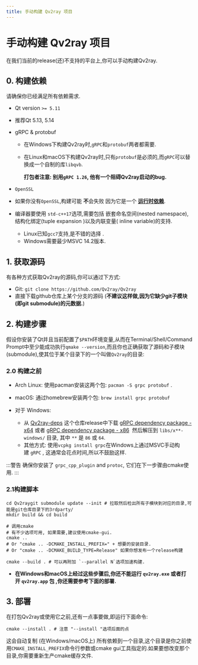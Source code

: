 ```yaml
---
title: 手动构建 Qv2ray 项目
---
```


# 手动构建 Qv2ray 项目

在我们当前的release(还)不支持的平台上,你可以手动构建Qv2ray.

## 0. 构建依赖

请确保你已经满足所有依赖需求.

- Qt version `>= 5.11`

- 推荐Qt 5.13, 5.14 

- gRPC & protobuf
  
  - 在Windows下构建Qv2ray时,`gRPC`和`protobuf`两者都需要.
  
  - 在Linux和macOS下构建Qv2ray时,只有`protobuf`是必须的,而`gRPC`可以替换成一个自制的库`libqvb`.
  
    **打包者注意: 别用`gRPC 1.26`, 他有一个阻碍Qv2ray启动的bug.**

- `OpenSSL`

- 如果你没有`OpenSSL`,构建可能 **不**会失败 因为它是一个 **<u>运行时依赖</u>**.

- 编译器要使用 `std-c++17`选项,需要包括 嵌套命名空间(nested namespace), 结构化绑定(tuple expansion )以及内联变量( inline variable)的支持.
  
  - Linux已知`gcc7`支持,是不错的选择 .
  - Windows需要最少MSVC 14.2版本.

## 1. 获取源码

有各种方式获取Qv2ray的源码,你可以通过下方式:

- Git: `git clone https://github.com/Qv2ray/Qv2ray`
- 直接下载github仓库上某个分支的源码 (**不建议这样做,因为它缺少git子模块(即git submodule)的元数据.**)

## 2. 构建步骤

假设你安装了Qt并且当前配置了`$PATH`环境变量,从而在Terminal/Shell/Command Prompt中至少能成功执行`qmake --version`,而且你也正确获取了源码和子模块 (submodule),使其位于某个目录下的一个叫做`Qv2ray`的目录:

### 2.0 构建之前

- Arch Linux: 使用pacman安装这两个包: `pacman -S grpc protobuf` .

- macOS: 通过homebrew安装两个包: `brew install grpc protobuf`

- 对于 Windows:
  
  - 从 [Qv2ray-deps](https://github.com/Qv2ray/Qv2ray-deps) 这个仓库release中下载 [gRPC dependency package - x64](https://github.com/Qv2ray/Qv2ray-deps/releases/download/release/Qv2ray-deps-grpc-x64-windows.7z) 或者 [gRPC dependency package - x86](https://github.com/Qv2ray/Qv2ray-deps/releases/download/release/Qv2ray-deps-grpc-x86-windows.7z)  然后解压到 `libs/x**-windows/` 目录, 其中 `**` 是 `86` 或 `64`.
  - 其他方式: 使用`vcpkg install grpc`在Windows上通过MSVC手动构建 `gRPC` , 这通常会花点时间,所以不鼓励这样.

:::警告 
确保你安装了 `grpc_cpp_plugin` and `protoc`, 它们在下一步骤由cmake使用.
:::

### 2.1构建脚本

```shell
cd Qv2raygit submodule update --init # 拉取然后检出所有子模块到对应的目录,可能是git仓库目录下的3rdparty/
mkdir build && cd build

# 调用cmake
# 有不少选项可用, 如果需要,建议使用cmake-gui.
cmake .. 
# Or "cmake .. -DCMAKE_INSTALL_PREFIX=" + 想要的安装目录.
# Or "cmake .. -DCMAKE_BUILD_TYPE=Release" 如果你想发布一个release构建

cmake --build . # 可以再附加 `--parallel N`选项加速构建.
```

- **在Windows和macOS上经过这些步骤后,你还不能运行 `qv2ray.exe` 或者打开 `qv2ray.app` 包 ,你还需要参考下面的部署.**

## 3. 部署

在打包Qv2ray或使用它之前,还有一点事要做,即运行下面命令:

```shell
cmake --install . # 注意 "--install "选项后面的点
```

这会自动复制 (在Windows/macOS上) 所有依赖到一个目录,这个目录是你之前使用`CMAKE_INSTALL_PREFIX`命令行参数或cmake gui工具指定的.如果要想改变那个目录,你需要重新生产cmake缓存文件.
